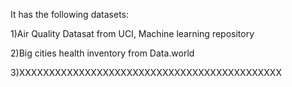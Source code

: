 It has the following datasets:

1)Air Quality Datasat from UCI, Machine learning repository

2)Big cities health inventory from Data.world

3)XXXXXXXXXXXXXXXXXXXXXXXXXXXXXXXXXXXXXXXXXXXX
